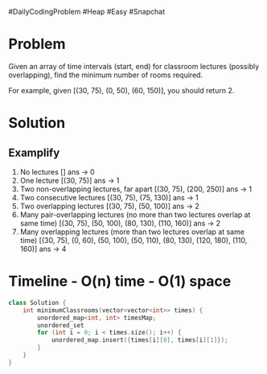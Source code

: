 #DailyCodingProblem #Heap #Easy #Snapchat 
# Problem

Given an array of time intervals (start, end) for classroom lectures (possibly overlapping), find the minimum number of rooms required.

For example, given [(30, 75), (0, 50), (60, 150)], you should return 2.
# Solution

## Examplify

1. No lectures
	[]
	ans -> 0
2. One lecture
	[(30, 75)]
	ans -> 1
3. Two non-overlapping lectures, far apart
	[(30, 75), (200, 250)]
	ans -> 1
4. Two consecutive lectures
	[(30, 75), (75, 130)]
	ans -> 1
5. Two overlapping lectures
	[(30, 75), (50, 100)]
	ans -> 2
6. Many pair-overlapping lectures (no more than two lectures overlap at same time)
	[(30, 75), (50, 100), (80, 130), (110, 160)]
	ans -> 2
7. Many overlapping lectures (more than two lectures overlap at same time)
	[(30, 75), (0, 60), (50, 100), (50, 110), (80, 130), (120, 180), (110, 160)]
	ans -> 4
# Timeline - O(n) time - O(1) space

```cpp
class Solution {
	int minimumClassrooms(vector<vector<int>> times) {
		unordered_map<int, int> timesMap;
		unordered_set
		for (int i = 0; i < times.size(); i++) {
			unordered_map.insert({times[i][0], times[i][1]});
		}
	}
}
```
